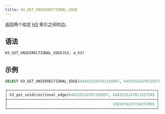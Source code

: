 ```yaml
---
title: H3_GET_UNIDIRECTIONAL_EDGE
---
```


返回两个给定 [H3](https://eng.uber.com/h3/) 索引之间的边。

## 语法

```sql
H3_GET_UNIDIRECTIONAL_EDGE(h3, a_h3)
```

## 示例

```sql
SELECT H3_GET_UNIDIRECTIONAL_EDGE(644325524701193897, 644325524701193754);

┌────────────────────────────────────────────────────────────────────┐
│ h3_get_unidirectional_edge(644325524701193897, 644325524701193754) │
├────────────────────────────────────────────────────────────────────┤
│                                                1581074247194257065 │
└────────────────────────────────────────────────────────────────────┘
```